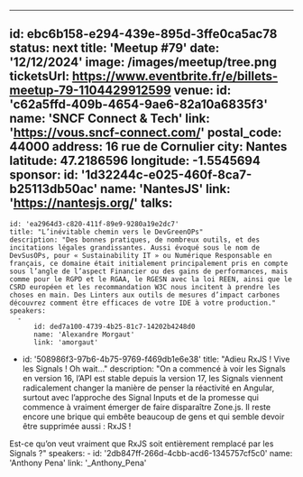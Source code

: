 ---
id: ebc6b158-e294-439e-895d-3ffe0ca5ac78
status: next
title: 'Meetup #79'
date: '12/12/2024'
image: /images/meetup/tree.png
ticketsUrl: https://www.eventbrite.fr/e/billets-meetup-79-1104429912599
venue:
  id: 'c62a5ffd-409b-4654-9ae6-82a10a6835f3'
  name: 'SNCF Connect & Tech'
  link: 'https://vous.sncf-connect.com/'
  postal_code: 44000
  address: 16 rue de Cornulier
  city: Nantes
  latitude: 47.2186596
  longitude: -1.5545694
sponsor:
    id: '1d32244c-e025-460f-8ca7-b25113db50ac'
    name: 'NantesJS'
    link: 'https://nantesjs.org/'
talks:
  -
    id: 'ea2964d3-c820-411f-89e9-9280a19e2dc7'
    title: "L’inévitable chemin vers le DevGreenOPs"
    description: "Des bonnes pratiques, de nombreux outils, et des incitations légales grandissantes. Aussi évoqué sous le nom de DevSusOPs, pour « Sustainability IT » ou Numérique Responsable en français, ce domaine était initialement principalement pris en compte sous l’angle de l’aspect Financier ou des gains de performances, mais comme pour le RGPD et le RGAA, le RGESN avec la loi REEN, ainsi que le CSRD européen et les recommandation W3C nous incitent à prendre les choses en main. Des Linters aux outils de mesures d’impact carbones découvrez comment être efficaces de votre IDE à votre production."
    speakers:
      -
          id: ded7a100-4739-4b25-81c7-14202b4248d0
          name: 'Alexandre Morgaut'
          link: 'amorgaut'
  -
    id: '508986f3-97b6-4b75-9769-f469db1e6e38'
    title: "Adieu RxJS ! Vive les Signals ! Oh wait…"
    description: "On a commencé à voir les Signals en version 16, l’API est stable depuis la version 17, les Signals viennent radicalement changer la manière de penser la réactivité en Angular, surtout avec l’approche des Signal Inputs et de la promesse qui commence à vraiment émerger de faire disparaître Zone.js. Il reste encore une brique qui embête beaucoup de gens et qui semble devoir être supprimée aussi : RxJS !

Est-ce qu’on veut vraiment que RxJS soit entièrement remplacé par les Signals ?"
    speakers:
      -
          id: '2db847ff-266d-4cbb-acd6-1345757cf5c0'
          name: 'Anthony Pena'
          link: '_Anthony_Pena'
